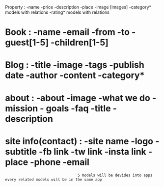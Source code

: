 Property :
    -name
    -price
    -description
    -place
    -image [images]
    -category*       models with relations
    -rating*         models with relations

Book :
    -name
    -email
    -from
    -to
    -guest[1-5]
    -children[1-5]
==============================================
Blog :
    -title
    -image
    -tags
    -publish date
    -author
    -content
    -category*
==============================================
about :
    -about
        -image
        -what we do
        -mission
        - goals
    -faq
        -title
        -description
==============================================
site info(contact) :
    -site name
    -logo
    -subtitle
    -fb link
    -tw link
    -insta link
    -place
    -phone
    -email
==============================================

                                     5 models will be devides into apps every related models will be in the same app 
